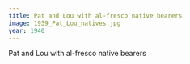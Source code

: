 ```yaml
---
title: Pat and Lou with al-fresco native bearers
image: 1939_Pat_Lou_natives.jpg
year: 1940
---
```


Pat and Lou with al-fresco native bearers